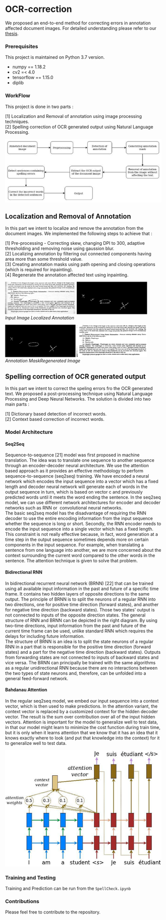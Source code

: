 # OCR-correction
We proposed an end-to-end method for correcting errors in annotation affected document images. For detailed understanding please refer to our [thesis](Thesis.pdf).


### Prerequisites

This project is maintained on Python 3.7 version.

  - numpy == 1.18.2
  - cv2 =< 4.0 
  - tensorflow == 1.15.0
  - diplib


### WorkFlow

This project is done in two parts :                                                                                                            
                                                                                                                                                             
[1] Localization and Removal of annotation using image processing techniques.                    
[2] Spelling correction of OCR generated output using Natural Language Processing.     

<p align="center"> <img src="workflow.jpg"/> </p>


## Localization and Removal of Annotation

In this part we intent to localize and remove the annotation from the document images. We implemented the following steps to achieve that :      
                
[1] Pre-processing - Correcting skew, changing DPI to 300, adaptive thresholding and removing noise using gaussion blur.        
[2] Localizing annotation by filtering out connected components having area more than some threshold value.         
[3] Creating annotation masks using path opening and closing operations (which is required for inpainting).       
[4] Regenerate the annotation affected text using inpainting.
                                                                                                                                                                         
                                                                                                                                                                                                   
                                                                                                                                                                                                   
                                                                                                                                                           
                                                                                                                                                                                                                                                                                                                                             
<p align="left"> <img src="input-image.jpg" width="45%" height="50%"/> <img src="localized-annotaion.jpg" width="45%" height="50%"/> <br> <em>Input Image</em><span class="tab"100></span>
<em>Localized Annotation</em> </p>                                                                                                                            
                                                                                                                                                               
<p align="left"> <img src="annotation-mask.jpg" width="45%" height="50%"/> <img src="regenerated-image.png" width="45%" height="50%"/> <br> <em>Annotation Mask</em><em>Regenerated Image</em> </p>
                                                                                                                                                          
                                                                                                                                                            
                                                                                                                                                            

## Spelling correction of OCR generated output
                                                                                                                                  
In this part we intent to correct the speling errors fro the OCR generated text. We proposed a post-processing technique using Natural Language
Processing and Deep Neural Networks. The solution is divided into two main parts :                                                             
                                                                                                                                               
[1] Dictionary based detection of incorrect words.                                                                                                
[2] Context based correction of incorrect words.                                                                                                    


### Model Architecture                                                                                                                                     
#### Seq2Seq
                                                                                                                              
Sequence-to-sequence [21] model was first proposed in machine translation. The idea was to translate one sequence to another sequence through an encoder-decoder neural architecture. We use the attention based approach as it provides an effective methodology to perform sequence-to-sequence (seq2seq) training. We have encoded a neural network which encodes the input sequence into a vector which has a fixed length and decoder neural network will generate each of words in the output sequence in turn, which is based on vector c and previously predicted words until it meets the word ending the sentence. In the seq2seq model, we can use different network architectures for encoder and decoder networks such as RNN or ​ convolutional neural networks.                                                         
The basic seq2seq model has the disadvantage of requiring the RNN decoder to use the entire encoding information from the input sequence whether the sequence is long or short. Secondly, the RNN encoder needs to encode the input sequence into a single vector which has a fixed   length. This constraint is not really effective because, in fact, word generation at a time step in the output sequence sometimes depends more on certain components in the input sequence. For example, when translating a sentence from one language into another, we are more concerned about the context surrounding the current word compared to the other words in the sentence. The attention technique is given to solve that problem.                                                                                               

                                                                                                                                                       
#### Bidirectional RNN 
                                                                                                                                            
In bidirectional recurrent neural network (BRNN) [22] that can be trained using all available input information in the past and future of a specific time frame. It contains two hidden layers of opposite directions to the same output. The principle of BRNN is to split the neurons of a regular RNN into two directions, one for positive time direction (forward states), and another for negative time direction (backward states). Those two states’ output is not connected to inputs of the opposite direction states. The general structure of RNN and BRNN can be depicted in the right diagram. By using two-time directions, input information from the past and future of the current time frame can be used, unlike standard RNN which requires the delays for including
future information.                                                                                                                                     
The structure of BRNN is an idea is to split the state neurons of a regular RNN in a part that is responsible for the positive time direction (forward states) and a part for the negative time direction (backward states). Outputs from forwarding states are not connected to inputs of backward states and vice versa. The BRNN can principally be trained with the same algorithms as a regular unidirectional RNN because there are no interactions between the two types of state
neurons and, therefore, can be unfolded into a general feed-forward network.                                                                                     


                                                                                                                                                                
#### Bahdanau Attention 
                                                                                                                                                             
In the regular seq2seq model, we embed our input sequence into a context vector, which is then used to make predictions. In the attention variant, the context vector is replaced by a customized context for the hidden decoder vector. The result is the sum over contribution over all of the input hidden vectors. Attention  is important for the model to generalize well to test data, in that our model might learn to minimize the cost function during train time, but it is only when it learns attention that we know that it has an idea that it knows exactly where to look (and put that knowledge into the context) for it to generalize well to test
data.    
                                                                                                                                                                
<p align="center"> <img src="attention_mechanism.jpg"/> </p>                                                                                                        
                                                                                                                                                                    
                                                                                                                                                                    
                                                                                                                                                                   
 ### Training and Testing
                                                                                                                                                                
 Training and Prediction can be run from the `SpellCheck.ipynb`
 
 ### Contributions                                                                                                                                
                                                                                                                                              
 Please feel free to contribute to the repository.
                                                                                                                                                               




